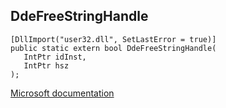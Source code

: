 ## DdeFreeStringHandle

```
[DllImport("user32.dll", SetLastError = true)]
public static extern bool DdeFreeStringHandle(
   IntPtr idInst,
   IntPtr hsz
);
```

[Microsoft documentation](https://docs.microsoft.com/en-us/windows/win32/api/winuser/nf-winuser-ddefreestringhandle)
